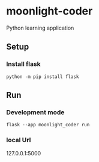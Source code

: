 # moonlight-coder
Python learning application

## Setup
### Install flask
`python -m pip install flask`

## Run
### Development mode
`flask --app moonlight_coder run`
### local Url
127.0.0.1:5000
